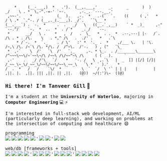         *     (__-___,)  *   .').  (__,.___,'     _.      _      )  )      _/    \ . *  \,-^.-=-' `~-.      ,-._. `---.__.'
     ,~~-'.    *    .      (_  ).   ,-.  *   .-(`  `.    ((     ( ,'   *  / \ .*  `.^-. / (__,._(.___,). _/`.   ``\__ *
    (__.___`) .  -.  *     .  .   _/   \   ((__.`_,__)    ` *  _)_     ,-"   `--.^/    `-.  *  ..  *  . /`*    _._/   `--.
     *       __/   \ .    *   ,  /   .  \_   *  . .  *  .--,---| |-   /`. /\ . * . /\.    \   . *,^ /\   .  ./' .   *   .`\
         * /`-.  *  `._    . / \'   :' *  '._ .  *    ,/___ \.   | '\.   /~,\ /\. /~`\ /\. */\. /  /^~\.  /'-.   ) , ("   `\_ 
     *  ,-`    \  /'   `\  /'   `._     ,-. * \_.  . /________\_______\ /^~~~\~~\/~`~~\~/\ /~~\ /\/~~^~\ /\     ( (   ).     `
     ,-'    .   _/ /'\_  `/    *   '-. /   \  ,.`\   |  _  [] |[/] [/]| /_~~_\~_\/_~~_\/~~\/~~\/~~\_~~_\   `\ *  ` ).'    *   
    /  .  *   /   /    `\/  *         \  `  `/  \ '` | | |    |       |  ,||. |.  ,||. ||| ,||. || ,||.   (@))  ~/(:')\~  ((@)
 
<h3><samp>Hi there! I'm <a href="https://tanveergill.me" style="text-decoration: none">Tanveer Gill</a></samp> 👋</h3>
<p><samp>I'm a student at the <b>University of Waterloo</b>, majoring in <b>Computer Engineering</b></samp> 💻 ⚡️</p>
<p style="font-size:"0.5em";"><samp>I'm interested in full-stack web development, AI/ML (particularly deep learning), and working on problems at the intersection of computing and healthcare 😄</samp></p>

<p><samp>programming</samp><br>
	<img src="https://img.shields.io/badge/-C-A8B9CC?logo=c&logoColor=white">
	<img src="https://img.shields.io/badge/-C++-00599C?logo=cplusplus&logoColor=white">
	<img src="https://img.shields.io/badge/-Java-ED8B00?logoColor=white">
	<img src="https://img.shields.io/badge/-Python-3776AB?logo=python&logoColor=white">
	<img src="https://img.shields.io/badge/-JavaScript-F7DF1E?logo=javascript&logoColor=white">
	'
	<img src="https://img.shields.io/badge/-HTML5-E34F26?logo=html5&logoColor=white">
	<img src="https://img.shields.io/badge/-CSS3-1572B6?logo=css3&logoColor=white">
	'
	<img src="https://img.shields.io/badge/-Bash-4EAA25?logo=gnubash&logoColor=white">
	<img src="https://img.shields.io/badge/-git-F05032?logo=git&logoColor=white">
</p>
<p><samp>web/db [frameworks + tools]</samp><br>
	<img src="https://img.shields.io/badge/-React.js-61DAFB?logo=react&logoColor=white">
	<img src="https://img.shields.io/badge/-Node.js-339933?logo=node.js&logoColor=white">
	<img src="https://img.shields.io/badge/-Express.js-000000?logo=express&logoColor=white">
	<img src="https://img.shields.io/badge/-Flask-000000?logo=flask&logoColor=white">
	'
	<img src="https://img.shields.io/badge/-TailwindCSS-06B6D4?logo=tailwindcss&logoColor=white">
	<img src="https://img.shields.io/badge/-MaterialUI-007FFF?logo=mui&logoColor=white">
	<img src="https://img.shields.io/badge/-Chart.js-FF6384?logo=chart.js&logoColor=white">
	'
	<img src="https://img.shields.io/badge/-SQLite-003B57?logo=sqlite&logoColor=white">
	<img src="https://img.shields.io/badge/-MySQL-4479A1?logo=mysql&logoColor=white">
	<img src="https://img.shields.io/badge/-MongoDB-47A248?logo=mongodb&logoColor=white">
	'
    	<img src="https://img.shields.io/badge/-JWT-000000?logo=jsonwebtokens&logoColor=white">
	<img src="https://img.shields.io/badge/-Insomnia-4000BF?logo=insomnia&logoColor=white">
	<img src="https://img.shields.io/badge/-Postman-FF6C37?logo=postman&logoColor=white">
    <img src="https://img.shields.io/badge/-Playwright-2EAD33?logo=playwright&logoColor=white">
</p>
